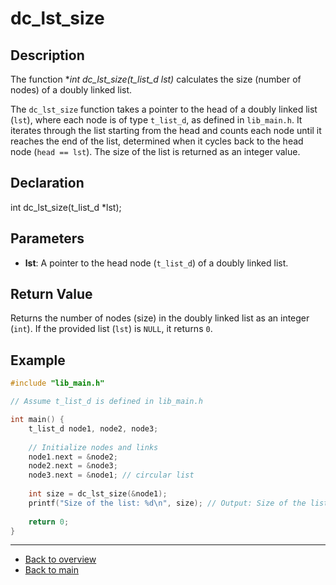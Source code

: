 # dc_lst_size

## Description

The function **int dc_lst_size(t_list_d *lst)** calculates the size (number of nodes) of a doubly linked list.

The `dc_lst_size` function takes a pointer to the head of a doubly linked list (`lst`), where each node is of type `t_list_d`, as defined in `lib_main.h`. It iterates through the list starting from the head and counts each node until it reaches the end of the list, determined when it cycles back to the head node (`head == lst`). The size of the list is returned as an integer value.

## Declaration

int dc_lst_size(t_list_d *lst);

## Parameters

- **lst**: A pointer to the head node (`t_list_d`) of a doubly linked list.

## Return Value

Returns the number of nodes (size) in the doubly linked list as an integer (`int`). If the provided list (`lst`) is `NULL`, it returns `0`.

## Example

```c
#include "lib_main.h"

// Assume t_list_d is defined in lib_main.h

int main() {
    t_list_d node1, node2, node3;
    
    // Initialize nodes and links
    node1.next = &node2;
    node2.next = &node3;
    node3.next = &node1; // circular list
    
    int size = dc_lst_size(&node1);
    printf("Size of the list: %d\n", size); // Output: Size of the list: 3
    
    return 0;
}
```
---

- [Back to overview](../Overview_about_function.md)
- [Back to main](/)